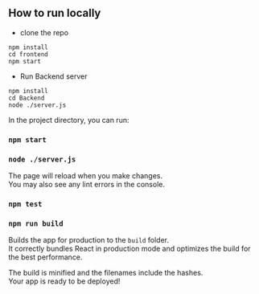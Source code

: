 ## How to run locally  
- clone the repo 
```
npm install
cd frontend
npm start
```
- Run Backend server
 ```
npm install
cd Backend
node ./server.js
```

In the project directory, you can run:

### `npm start`
### `node ./server.js`

The page will reload when you make changes.\
You may also see any lint errors in the console.

### `npm test`

### `npm run build`

Builds the app for production to the `build` folder.\
It correctly bundles React in production mode and optimizes the build for the best performance.

The build is minified and the filenames include the hashes.\
Your app is ready to be deployed!
